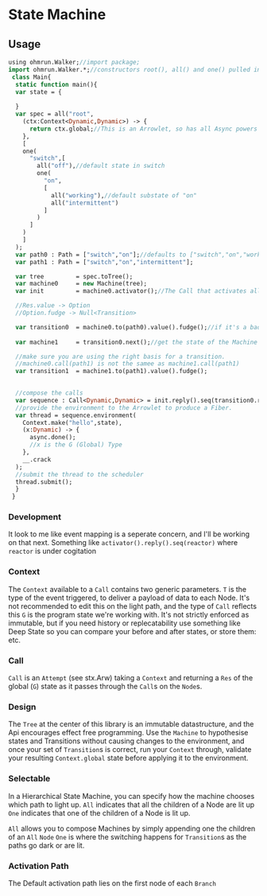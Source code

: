 # State Machine

## Usage
```haxe
using ohmrun.Walker;//import package;
import ohmrun.Walker.*;//constructors root(), all() and one() pulled into the global scope.
 class Main{
  static function main(){
  var state = {
 
  }
  var spec = all("root",
    (ctx:Context<Dynamic,Dynamic>) -> {
      return ctx.global;//This is an Arrowlet, so has all Async powers
    },
    [
    one(
      "switch",[
        all("off"),//default state in switch
        one(
          "on",
          [
            all("working"),//default substate of "on"
            all("intermittent")
          ]
        )
      ]
    )
    ]
  );
  var path0 : Path = ["switch","on"];//defaults to ["switch","on","working"]
  var path1 : Path = ["switch","on","intermittent"];

  var tree         = spec.toTree();
  var machine0     = new Machine(tree);
  var init         = machine0.activator();//The Call that activates all default States.

  //Res.value -> Option
  //Option.fudge -> Null<Transition>

  var transition0  = machine0.to(path0).value().fudge();//if it's a bad path, an error will be thrown on `fudge`
  
  var machine1     = transition0.next();//get the state of the Machine as it would be after transition0.

  //make sure you are using the right basis for a transition.
  //machine0.call(path1) is not the samee as machine1.call(path1)
  var transition1  = machine1.to(path1).value().fudge();
  

  //compose the calls
  var sequence : Call<Dynamic,Dynamic> = init.reply().seq(transition0.reply()).seq(transition1.reply());
  //provide the environment to the Arrowlet to produce a Fiber.
  var thread = sequence.environment(
    Context.make("hello",state),
    (x:Dynamic) -> {
      async.done();
      //x is the G (Global) Type
    },
    __.crack
  );
  //submit the thread to the scheduler
  thread.submit();
  }
 }
  ```
### Development
  It look to me like event mapping is a seperate concern, and I'll be working on that next.
  Something like `activator().reply().seq(reactor)` where `reactor` is under cogitation

### Context
  The `Context` available to a `Call` contains two generic parameters.
  `T` is the type of the event triggered, to deliver a payload of data to each Node. It's not recommended to edit this on the light path, and the type of `Call` reflects this
  `G` is the program state we're working with. It's not strictly enforced as immutable, but if you need history or replecatability use something like Deep State so you can compare your before and after states, or store them: etc.
### Call
  `Call` is an `Attempt` (see stx.Arw) taking a `Context` and returning a `Res` of the global (`G`) state as it passes through the `Call`s on the `Node`s.
### Design
  The `Tree` at the center of this library is an immutable datastructure, and the Api encourages effect free programming. 
  Use the `Machine` to hypothesise states and Transitions without causing changes to the environment, and once your
  set of `Transition`s is correct, run your `Context` through, validate your resulting `Context.global` state before applying it 
  to the environment.  
### Selectable
  In a Hierarchical State Machine, you can specify how the machine chooses which path to light up.
  `All` indicates that all the children of a Node are lit up
  `One` indicates that one of the children of a Node is lit up.

  `All` allows you to compose Machines by simply appending one the children of an `All` `Node`
  `One` is where the switching happens for `Transition`s as the paths go dark or are lit.
### Activation Path
  The Default activation path lies on the first node of each `Branch`
### 